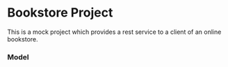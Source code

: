 # Bookstore Project

<p>This is a mock project which provides a rest service to a client of an online bookstore.</p>

<h3>Model</h3>


